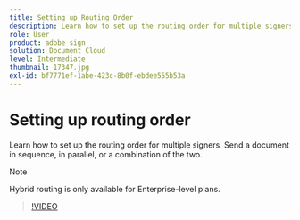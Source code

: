 ```yaml
---
title: Setting up Routing Order
description: Learn how to set up the routing order for multiple signers
role: User
product: adobe sign
solution: Document Cloud
level: Intermediate
thumbnail: 17347.jpg
exl-id: bf7771ef-1abe-423c-8b0f-ebdee555b53a
---
```

# Setting up routing order

Learn how to set up the routing order for multiple signers. Send a document in sequence, in parallel, or a combination of the two.

>[!NOTE]
>
>Hybrid routing is only available for Enterprise-level plans.

>[!VIDEO](https://video.tv.adobe.com/v/17347?hidetitle=true)
